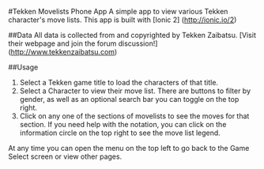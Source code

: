 #Tekken Movelists Phone App
A simple app to view various Tekken character's move lists. This app is built with [Ionic 2] (http://ionic.io/2)

##Data
All data is collected from and copyrighted by Tekken Zaibatsu. [Visit their webpage and join the forum discussion!] (http://www.tekkenzaibatsu.com)

##Usage
1. Select a Tekken game title to load the characters of that title.
2. Select a Character to view their move list. There are buttons to filter by gender,
as well as an optional search bar you can toggle on the top right.
3. Click on any one of the sections of movelists to see the moves for that section.
If you need help with the notation, you can click on the information circle on the top right to see the move list legend.

At any time you can open the menu on the top left to go back to the Game Select screen or view other pages.
